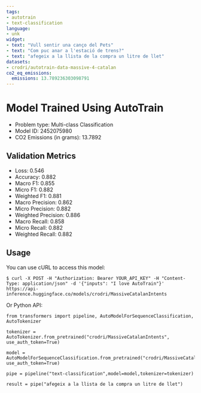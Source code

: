 ```yaml
---
tags:
- autotrain
- text-classification
language:
- unk
widget:
- text: "Vull sentir una canço del Pets"
- text: "Com puc anar a l'estació de trens?"
- text: "afegeix a la llista de la compra un litre de llet"
datasets:
- crodri/autotrain-data-massive-4-catalan
co2_eq_emissions:
  emissions: 13.789236303098791
---
```


# Model Trained Using AutoTrain

- Problem type: Multi-class Classification
- Model ID: 2452075980
- CO2 Emissions (in grams): 13.7892

## Validation Metrics

- Loss: 0.546
- Accuracy: 0.882
- Macro F1: 0.855
- Micro F1: 0.882
- Weighted F1: 0.881
- Macro Precision: 0.862
- Micro Precision: 0.882
- Weighted Precision: 0.886
- Macro Recall: 0.858
- Micro Recall: 0.882
- Weighted Recall: 0.882


## Usage

You can use cURL to access this model:

```
$ curl -X POST -H "Authorization: Bearer YOUR_API_KEY" -H "Content-Type: application/json" -d '{"inputs": "I love AutoTrain"}' https://api-inference.huggingface.co/models/crodri/MassiveCatalanIntents
```

Or Python API:

```
from transformers import pipeline, AutoModelForSequenceClassification, AutoTokenizer

tokenizer = AutoTokenizer.from_pretrained("crodri/MassiveCatalanIntents", use_auth_token=True)

model = AutoModelForSequenceClassification.from_pretrained("crodri/MassiveCatalanIntents", use_auth_token=True)

pipe = pipeline("text-classification",model=model,tokenizer=tokenizer)

result = pipe("afegeix a la llista de la compra un litre de llet")
```
